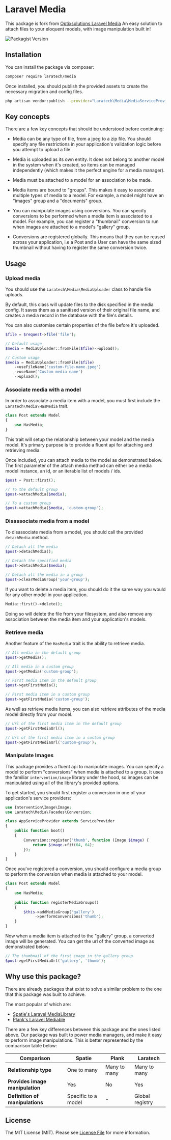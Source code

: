 # Laravel Media

This package is fork from [Optixsolutions Laravel Media](https://github.com/optixsolutions/laravel-media) An easy solution to attach files to your eloquent models, with image manipulation built in!

![Packagist Version](https://img.shields.io/packagist/v/laratechofficial/media?style=flat-square)

## Installation

You can install the package via composer:

```bash
composer require laratech/media
```

Once installed, you should publish the provided assets to create the necessary migration and config files.

```bash
php artisan vendor:publish --provider="Laratech\Media\MediaServiceProvider"
```

## Key concepts

There are a few key concepts that should be understood before continuing:

* Media can be any type of file, from a jpeg to a zip file. You should specify any file restrictions in your
  application's validation logic before you attempt to upload a file.

* Media is uploaded as its own entity. It does not belong to another model in the system when it's created, so items can
  be managed independently (which makes it the perfect engine for a media manager).
  
* Media must be attached to a model for an association to be made.

* Media items are bound to "groups". This makes it easy to associate multiple types of media to a model. For
  example, a model might have an "images" group and a "documents" group.
  
* You can manipulate images using conversions. You can specify conversions to be performed when a media item is
  associated to a model. For example, you can register a "thumbnail" conversion to run when images are attached to a
  model's "gallery" group.

* Conversions are registered globally. This means that they can be reused across your application, i.e a Post and a
  User can have the same sized thumbnail without having to register the same conversion twice.

## Usage

### Upload media

You should use the `Laratech\Media\MediaUploader` class to handle file uploads.

By default, this class will update files to the disk specified in the media config. It saves them as a sanitised
version of their original file name, and creates a media record in the database with the file's details.

You can also customise certain properties of the file before it's uploaded.

```php
$file = $request->file('file');

// Default usage
$media = MediaUploader::fromFile($file)->upload();

// Custom usage
$media = MediaUploader::fromFile($file)
    ->useFileName('custom-file-name.jpeg')
    ->useName('Custom media name')
    ->upload();
```

### Associate media with a model

In order to associate a media item with a model, you must first include the `Laratech\Media\HasMedia` trait.

```php
class Post extends Model
{
    use HasMedia;
}
```

This trait will setup the relationship between your model and the media model. It's primary purpose is to provide a
fluent api for attaching and retrieving media.

Once included, you can attach media to the model as demonstrated below. The first parameter of the attach media method
can either be a media model instance, an id, or an iterable list of models / ids.

```php
$post = Post::first();

// To the default group
$post->attachMedia($media);

// To a custom group
$post->attachMedia($media, 'custom-group');
```

### Disassociate media from a model

To disassociate media from a model, you should call the provided `detachMedia` method.

```php
// Detach all the media
$post->detachMedia();

// Detach the specified media
$post->detachMedia($media);

// Detach all the media in a group
$post->clearMediaGroup('your-group');
``` 

If you want to delete a media item, you should do it the same way you would for any other model in your application.

```php
Media::first()->delete();
```

Doing so will delete the file from your filesystem, and also remove any association between the media item and your
application's models.

### Retrieve media

Another feature of the `HasMedia` trait is the ability to retrieve media.

```php
// All media in the default group
$post->getMedia();

// All media in a custom group
$post->getMedia('custom-group');

// First media item in the default group 
$post->getFirstMedia();

// First media item in a custom group
$post->getFirstMedia('custom-group');
```

As well as retrieve media items, you can also retrieve attributes of the media model directly from your model.

```php
// Url of the first media item in the default group
$post->getFirstMediaUrl();

// Url of the first media item in a custom group
$post->getFirstMediaUrl('custom-group');
```

### Manipulate Images

This package provides a fluent api to manipulate images. You can specify a model to perform "conversions" when
media is attached to a group. It uses the familiar `intervention/image` library under the hood, so images can be
manipulated using all of the library's provided options.

To get started, you should first register a conversion in one of your application's service providers:

```php
use Intervention\Image\Image;
use Laratech\Media\Facades\Conversion;

class AppServiceProvider extends ServiceProvider
{
    public function boot()
    {
        Conversion::register('thumb', function (Image $image) {
            return $image->fit(64, 64);
        });
    }
}
```

Once you've registered a conversion, you should configure a media group to perform the conversion when media is
attached to your model.

```php
class Post extends Model
{
    use HasMedia;
    
    public function registerMediaGroups()
    {
        $this->addMediaGroup('gallery')
             ->performConversions('thumb');
    }
}
```

Now when a media item is attached to the "gallery" group, a converted image will be generated. You can get the url of
the converted image as demonstrated below:

```php
// The thumbnail of the first image in the gallery group
$post->getFirstMediaUrl('gallery', 'thumb');
```

## Why use this package?

There are already packages that exist to solve a similar problem to the one that this package was built to achieve.

The most popular of which are:

* [Spatie's Laravel MediaLibrary](https://github.com/spatie/laravel-medialibrary)
* [Plank's Laravel Mediable](https://github.com/plank/laravel-mediable)

There are a few key differences between this package and the ones listed above. Our package was built to power media
managers, and make it easy to perform image manipulations. This is better represented by the comparison table below:

| Comparison                      | Spatie              | Plank        | Laratech                |
|---------------------------------|---------------------|--------------|----------------------|
| **Relationship type**           | One to many         | Many to many | Many to many         |
| **Provides image manipulation** | Yes                 | No           | Yes                  |
| **Definition of manipulations** | Specific to a model | -            | Global registry      |

## License

The MIT License (MIT). Please see [License File](LICENSE.md) for more information.
